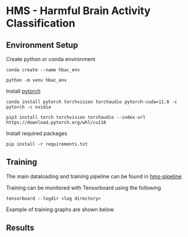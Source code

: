 # HMS - Harmful Brain Activity Classification

## Environment Setup

Create python or conda environment
```
conda create --name hbac_env
```
```
python -m venv hbac_env
```

Install [pytorch](https://pytorch.org/)

```
conda install pytorch torchvision torchaudio pytorch-cuda=11.8 -c pytorch -c nvidia
```

```
pip3 install torch torchvision torchaudio --index-url https://download.pytorch.org/whl/cu118
```

Install required packages
```
pip install -r requirements.txt
```

## Training

The main dataloading and training pipeline can be found in [hms-pipeline](hms-pipeline.ipynb)


Training can be monitored with Tensorboard using the following 

```
tensorboard --logdir <log directory>
```

Example of training graphs are shown below

## Results

